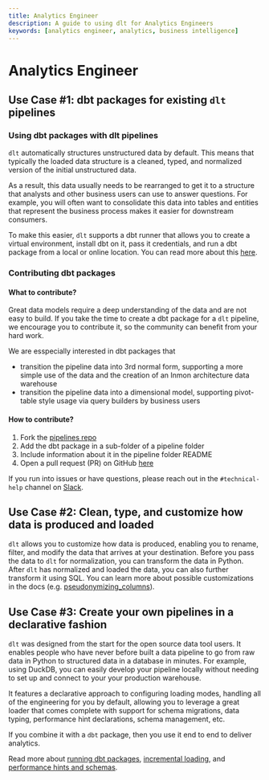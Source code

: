 ```yaml
---
title: Analytics Engineer
description: A guide to using dlt for Analytics Engineers
keywords: [analytics engineer, analytics, business intelligence]
---
```


# Analytics Engineer

## Use Case #1: dbt packages for existing `dlt` pipelines

### Using dbt packages with dlt pipelines

`dlt` automatically structures unstructured data by default. This means that typically the loaded data structure is a cleaned, typed, and normalized version of the initial unstructured data.

As a result, this data usually needs to be rearranged to get it to a structure that analysts and other business users can use to answer questions. For example, you will often want to consolidate this data into tables and entities that represent the business process makes it easier for downstream consumers.

To make this easier, `dlt` supports a dbt runner that allows you to create a virtual environment, install dbt on it, pass it credentials, and run a dbt package from a local or online location. You can read more about this [here](./using-loaded-data/transforming-the-data).

### Contributing dbt packages

#### What to contribute?

Great data models require a deep understanding of the data and are not easy to build. If you take the time to create a dbt package for a `dlt` pipeline, we encourage you to contribute it, so the community can benefit from your hard work.

We are esspecially interested in dbt packages that
- transition the pipeline data into 3rd normal form, supporting a more simple use of the data and the creation of an Inmon architecture data warehouse
- transition the pipeline data into a dimensional model, supporting pivot-table style usage via query builders by business users

#### How to contribute?

1. Fork the [pipelines repo](https://github.com/dlt-hub/pipelines)
2. Add the dbt package in a sub-folder of a pipeline folder
3. Include information about it in the pipeline folder README
4. Open a pull request (PR) on GitHub [here](https://github.com/dlt-hub/pipelines/pulls)

If you run into issues or have questions, please reach out in the `#technical-help` channel on [Slack](https://join.slack.com/t/dlthub-community/shared_invite/zt-1slox199h-HAE7EQoXmstkP_bTqal65g).

## Use Case #2: Clean, type, and customize how data is produced and loaded

`dlt` allows you to customize how data is produced, enabling you to rename, filter, and modify the data that arrives at your destination. Before you pass the data to `dlt` for normalization, you can transform the data in Python. After `dlt` has normalized and loaded the data, you can also further transform it using SQL. You can learn more about possible customizations in the docs (e.g. [pseudonymizing_columns](./customizations/customizing-pipelines/pseudonymizing_columns)).

## Use Case #3: Create your own pipelines in a declarative fashion

`dlt` was designed from the start for the open source data tool users. It enables people who have never before built a data pipeline to go from raw data in Python to structured data in a database in minutes. For example, using DuckDB, you can easily develop your pipeline locally without needing to set up and connect to your your production warehouse.

It features a declarative approach to configuring loading modes, handling all of the engineering for you by default, allowing you to leverage a great loader that comes complete with support for schema migrations, data typing, performance hint declarations, schema management, etc.

If you combine it with a `dbt` package, then you use it end to end to deliver analytics.

Read more about [running dbt packages](./using-loaded-data/transforming-the-data), [incremental loading](./general-usage/incremental-loading), and [performance hints and schemas](./walkthroughs/adjust-a-schema).
